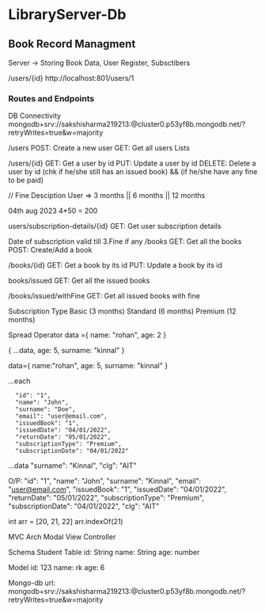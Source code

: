 # LibraryServer-Db
## Book Record Managment
Server -> Storing Book Data, User Register, Subsctibers

/users/{id}
http://localhost:801/users/1

### Routes and Endpoints
DB Connectivity
mongodb+srv://sakshisharma219213:<Sakshionmongo>@cluster0.p53yf8b.mongodb.net/?retryWrites=true&w=majority

/users
POST: Create a new user GET: Get all users Lists

/users/{id}
GET: Get a user by id PUT: Update a user by id DELETE: Delete a user by id (chk if he/she still has an issued book) && (if he/she have any fine to be paid)

// Fine Desciption User => 3 months || 6 months || 12 months

04th aug 2023 4*50 = 200

users/subscription-details/{id}
GET: Get user subscription details

Date of subscription
valid till 3.Fine if any
/books
GET: Get all the books POST: Create/Add a book

/books/{id}
GET: Get a book by its id PUT: Update a book by its id

books/issued
GET: Get all the issued books

/books/issued/withFine
GET: Get all issued books with fine

Subscription Type
Basic (3 months) Standard (6 months) Premium (12 months)

Spread Operator
data ={ name: "rohan", age: 2 }

{ ...data, age: 5, surname: "kinnal" }

data={ name:"rohan", age: 5, surname: "kinnal" }

...each

      "id": "1",
      "name": "John",
      "surname": "Doe",
      "email": "user@email.com",
      "issuedBook": "1",
      "issuedDate": "04/01/2022",
      "returnDate": "05/01/2022",
      "subscriptionType": "Premium",
      "subscriptionDate": "04/01/2022"
...data "surname": "Kinnal", "clg": "AIT"

O/P: "id": "1", "name": "John", "surname": "Kinnal", "email": "user@email.com", "issuedBook": "1", "issuedDate": "04/01/2022", "returnDate": "05/01/2022", "subscriptionType": "Premium", "subscriptionDate": "04/01/2022", "clg": "AIT"

int arr = [20, 21, 22] arr.indexOf(21)

MVC Arch
Modal View Controller

Schema
Student Table id: String name: String age: number

Model
id: 123 name: rk age: 6

Mongo-db url: mongodb+srv://sakshisharma219213:<password>@cluster0.p53yf8b.mongodb.net/?retryWrites=true&w=majority